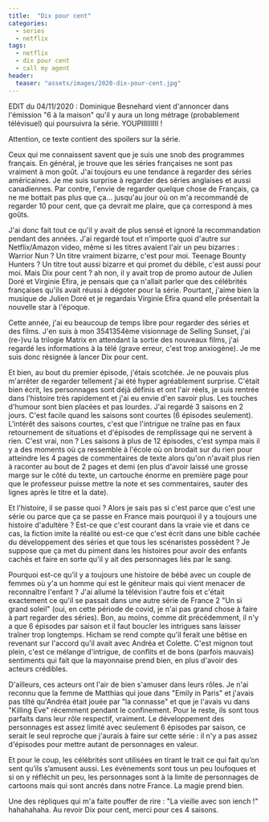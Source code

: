 ```yaml
---
title:  "Dix pour cent"
categories:
  - series
  - netflix
tags:
  - netflix
  - dix pour cent
  - call my agent
header:
  teaser: "assets/images/2020-dix-pour-cent.jpg"
---
```


EDIT du 04/11/2020 : Dominique Besnehard vient d'annoncer dans l'émission "6 à la maison" qu'il y aura un long métrage (probablement télévisuel) qui poursuivra la série. YOUPIIIIIIIII !

Attention, ce texte contient des spoilers sur la série.

Ceux qui me connaissent savent que je suis une snob des programmes français. En général, je trouve que les séries françaises ne sont pas vraiment à mon goût. J'ai toujours eu une tendance à regarder des séries américaines. Je me suis surprise à regarder des séries anglaises et aussi canadiennes. Par contre, l'envie de regarder quelque chose de Français, ça ne me bottait pas plus que ça... jusqu'au jour où on m'a recommandé de regarder 10 pour cent, que ça devrait me plaire, que ça correspond à mes goûts.

J'ai donc fait tout ce qu'il y avait de plus sensé et ignoré la recommandation pendant des années. J'ai regardé tout et n'importe quoi d'autre sur Netflix/Amazon video, même si les titres avaient l'air un peu bizarres : Warrior Nun ?  Un titre vraiment bizarre, c'est pour moi. Teenage Bounty Hunters ? Un titre tout aussi bizarre et qui promet du débile, c'est aussi pour moi. Mais Dix pour cent ? ah non, il y avait trop de promo autour de Julien Doré et Virginie Efira, je pensais que ça n'allait parler que des célébrités françaises qu'ils avait réussi à dégoter pour la série. Pourtant, j'aime bien la musique de Julien Doré et je regardais Virginie Efira quand elle présentait la nouvelle star à l'époque.

Cette année, j'ai eu beaucoup de temps libre pour regarder des séries et des films. J'en suis à mon 3541354ème visionnage de Selling Sunset, j'ai (re-)vu la trilogie Matrix en attendant la sortie des nouveaux films, j'ai regardé les informations à la télé (grave erreur, c'est trop anxiogène). Je me suis donc résignée à lancer Dix pour cent.

Et bien, au bout du premier épisode, j'étais scotchée. Je ne pouvais plus m'arrêter de regarder tellement j'ai été hyper agréablement surprise. C'était bien écrit, les personnages sont déjà définis et ont l'air réels, je suis rentrée dans l'histoire très rapidement et j'ai eu envie d'en savoir plus. Les touches d'humour sont bien placées et pas lourdes. J'ai regardé 3 saisons en 2 jours. C'est facile quand les saisons sont courtes (6 épisodes seulement). L'intérêt des saisons courtes, c'est que l'intrigue ne traîne pas en faux retournement de situations et d'épisodes de remplissage qui ne servent à rien. C'est vrai, non ? Les saisons à plus de 12 épisodes, c'est sympa mais il y a des moments où ça ressemble à l'école où on brodait sur du rien pour atteindre les 4 pages de commentaires de texte alors qu'on n'avait plus rien à raconter au bout de 2 pages et demi (en plus d'avoir laissé une grosse marge sur le côté du texte, un cartouche énorme en première page pour que le professeur puisse mettre la note et ses commentaires, sauter des lignes après le titre et la date).

Et l'histoire, il se passe quoi ?
Alors je sais pas si c'est parce que c'est une série ou parce que ça se passe en France mais pourquoi il y a toujours une histoire d'adultère ? Est-ce que c'est courant dans la vraie vie et dans ce cas, la fiction imite la réalité ou est-ce que c'est écrit dans une bible cachée du développement des séries et que tous les scénaristes possèdent  ? Je suppose que ça met du piment dans les histoires pour avoir des enfants cachés et faire en sorte qu'il y ait des personnages liés par le sang.

Pourquoi est-ce qu'il y a toujours une histoire de bébé avec un couple de femmes où y'a un homme qui est le géniteur mais qui vient menacer de reconnaître l'enfant ? J'ai allumé la télévision l'autre fois et c'était exactement ce qu'il se passait dans une autre série de France 2 "Un si grand soleil" (oui, en cette période de covid, je n'ai pas grand chose à faire à part regarder des séries). Bon, au moins, comme dit précédemment, il n'y a que 6 épisodes par saison et il faut boucler les intrigues sans laisser traîner trop longtemps. Hicham se rend compte qu'il ferait une bêtise en revenant sur l'accord qu'il avait avec Andréa et Colette. C'est mignon tout plein, c'est ce mélange d'intrigue, de conflits et de bons (parfois mauvais) sentiments qui fait que la mayonnaise prend bien, en plus d'avoir des acteurs crédibles.

D'ailleurs, ces acteurs ont l'air de bien s'amuser dans leurs rôles. Je n'ai reconnu que la femme de Matthias qui joue dans "Emily in Paris" et j'avais pas tilté qu'Andréa était jouée par "la connasse" et que je l'avais vu dans "Killing Eve" récemment pendant le confinement. Pour le reste, ils sont tous parfaits dans leur rôle respectif, vraiment. Le développement des personnages est assez limité avec seulement 6 épisodes par saison, ce serait le seul reproche que j'aurais à faire sur cette série : il n'y a pas assez d'épisodes pour mettre autant de personnages en valeur.

Et pour le coup, les célébrités sont utilisées en tirant le trait ce qui fait qu’on sent qu’ils s’amusent aussi. Les évènements sont tous un peu loufoques et si on y réfléchit un peu, les personnages sont à la limite de personnages de cartoons mais qui sont ancrés dans notre France. La magie prend bien.

Une des répliques qui m'a faite pouffer de rire : "La vieille avec son iench !" hahahahaha. Au revoir Dix pour cent, merci pour ces 4 saisons.
